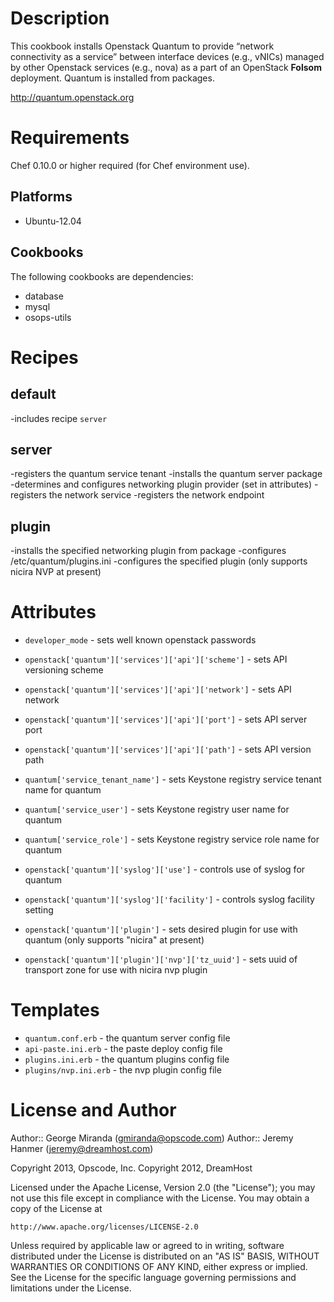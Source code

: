 Description
===========
This cookbook installs Openstack Quantum to provide “network connectivity as a service” between interface devices (e.g., vNICs) managed by other Openstack services (e.g., nova) as a part of an OpenStack **Folsom** deployment.  Quantum is installed from packages.

http://quantum.openstack.org

Requirements
============
 
Chef 0.10.0 or higher required (for Chef environment use).
 
Platforms
--------
 
* Ubuntu-12.04
 
Cookbooks
---------
 
The following cookbooks are dependencies:
 
* database
* mysql
* osops-utils
 
Recipes
=======
 
default
----
-includes recipe `server`
 
server
----
-registers the quantum service tenant
-installs the quantum server package
-determines and configures networking plugin provider (set in attributes)
-registers the network service
-registers the network endpoint

plugin
----
-installs the specified networking plugin from package
-configures /etc/quantum/plugins.ini
-configures the specified plugin (only supports nicira NVP at
present)
 
 
Attributes
==========
* `developer_mode` - sets well known openstack passwords

* `openstack['quantum']['services']['api']['scheme']` - sets API versioning scheme
* `openstack['quantum']['services']['api']['network']` - sets API network
* `openstack['quantum']['services']['api']['port']` - sets API server port
* `openstack['quantum']['services']['api']['path']` - sets API version path

* `quantum['service_tenant_name']` - sets Keystone registry service tenant name for quantum
* `quantum['service_user']` - sets Keystone registry user name for quantum
* `quantum['service_role']` - sets Keystone registry service role name for quantum

* `openstack['quantum']['syslog']['use']` - controls use of syslog for quantum
* `openstack['quantum']['syslog']['facility']` - controls syslog facility setting
* `openstack['quantum']['plugin']` - sets desired plugin for use with quantum (only supports "nicira" at present)

* `openstack['quantum']['plugin']['nvp']['tz_uuid']` - sets uuid of transport zone for use with nicira nvp plugin


Templates
=====
 
* `quantum.conf.erb` - the quantum server config file
* `api-paste.ini.erb` - the paste deploy config file
* `plugins.ini.erb` - the quantum plugins config file
* `plugins/nvp.ini.erb` - the nvp plugin config file
 
 
License and Author
==================
 
Author:: George Miranda (<gmiranda@opscode.com>)
Author:: Jeremy Hanmer (<jeremy@dreamhost.com>)

Copyright 2013, Opscode, Inc.
Copyright 2012, DreamHost

Licensed under the Apache License, Version 2.0 (the "License");
you may not use this file except in compliance with the License.
You may obtain a copy of the License at
 
    http://www.apache.org/licenses/LICENSE-2.0
 
Unless required by applicable law or agreed to in writing, software
distributed under the License is distributed on an "AS IS" BASIS,
WITHOUT WARRANTIES OR CONDITIONS OF ANY KIND, either express or implied.
See the License for the specific language governing permissions and
limitations under the License.
